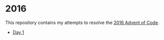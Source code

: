 # 2016

This repository contains my attempts to resolve the [2016 Advent of Code](https://adventofcode.com/2016).

-   [Day 1](https://github.com/cecile-cayere/advent-of-code/tree/main/2016/day-01)
